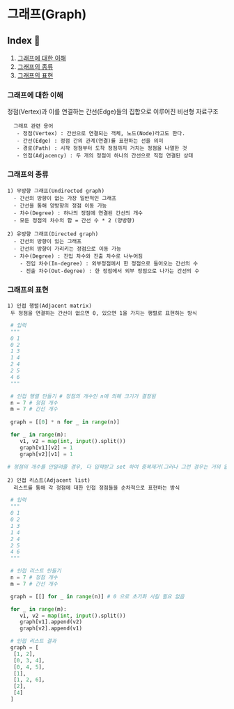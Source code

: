 # **그래프(Graph)**

## **Index** 📑
1. [그래프에 대한 이해](#그래프에대한이해)
2. [그래프의 종류](#그래프의종류)
3. [그래프의 표현](#그래프의표현)


### **그래프에 대한 이해**
  정점(Vertex)과 이를 연결하는 간선(Edge)들의 집합으로 이루어진 비선형 자료구조
      
      그래프 관련 용어
       - 정점(Vertex) : 간선으로 연결되는 객체, 노드(Node)라고도 한다.
       - 간선(Edge) : 정점 간의 관계(연결)를 표현하는 선을 의미
       - 경로(Path) : 시작 정점부터 도착 정점까지 거치는 정점을 나열한 것
       - 인접(Adjacency) : 두 개의 정점이 하나의 간선으로 직접 연결된 상태


### **그래프의 종류**
    1) 무방향 그래프(Undirected graph)
      - 간선의 방향이 없는 가장 일반적인 그래프
      - 간선을 통해 양방향의 정점 이동 가능
      - 차수(Degree) : 하나의 정점에 연결된 간선의 개수
      - 모둔 정점의 차수의 합 = 간선 수 * 2 (양방향)

    2) 유방향 그래프(Directed graph)
      - 간선의 방향이 있는 그래프
      - 간선의 방향이 가리키는 정점으로 이동 가능
      - 차수(Degree) : 진입 차수와 진출 차수로 나누어짐
        - 진입 차수(In-degree) : 외부정점에서 한 정점으로 들어오는 간선의 수
        - 진출 차수(Out-degree) : 한 정점에서 외부 정점으로 나가는 간선의 수


### **그래프의 표현**
    1) 인접 행렬(Adjacent matrix)
     두 정점을 연결하는 간선이 없으면 0, 있으면 1을 가지는 행렬로 표현하는 방식

```python
 # 입력
 """
 0 1
 0 2
 1 3
 1 4
 2 4
 2 5
 4 6
 """

 # 인접 행렬 만들기 # 정점의 개수인 n에 의해 크기가 결정됨 
 n = 7 # 정점 개수
 m = 7 # 간선 개수
 
 graph = [[0] * n for _ in range(n)]

 for _ in range(m):
    v1, v2 = map(int, input().split())
    graph[v1][v2] = 1
    graph[v2][v1] = 1

# 정점의 개수를 안알려줄 경우, 다 입력받고 set 하여 중복제거(그러나 그런 경우는 거의 없다)
```

    2) 인접 리스트(Adjacent list)
      리스트를 통해 각 정점에 대한 인접 정점들을 순차적으로 표현하는 방식

```python
 # 입력
 """
 0 1
 0 2
 1 3
 1 4
 2 4
 2 5
 4 6
 """

 # 인접 리스트 만들기 
 n = 7 # 정점 개수
 m = 7 # 간선 개수

 graph = [[] for _ in range(n)] # 0 으로 초기화 시킬 필요 없음

 for _ in range(m):
    v1, v2 = map(int, input().split())
    graph[v1].append(v2)
    graph[v2].append(v1)

 # 인접 리스트 결과
 graph = [
  [1, 2],
  [0, 3, 4],
  [0, 4, 5],
  [1],
  [1, 2, 6],
  [2],
  [4]
 ]
 ```